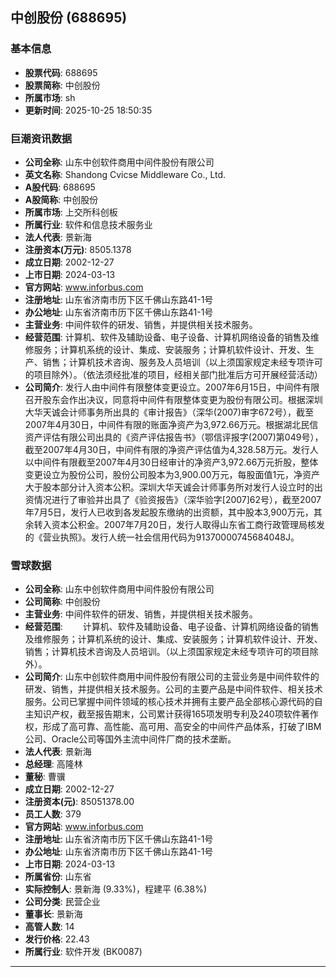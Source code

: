## 中创股份 (688695)

### 基本信息

- **股票代码**: 688695
- **股票简称**: 中创股份
- **所属市场**: sh
- **更新时间**: 2025-10-25 18:50:35

### 巨潮资讯数据

- **公司全称**: 山东中创软件商用中间件股份有限公司
- **英文名称**: Shandong Cvicse Middleware Co., Ltd.
- **A股代码**: 688695
- **A股简称**: 中创股份
- **所属市场**: 上交所科创板
- **所属行业**: 软件和信息技术服务业
- **法人代表**: 景新海
- **注册资本(万元)**: 8505.1378
- **成立日期**: 2002-12-27
- **上市日期**: 2024-03-13
- **官方网站**: www.inforbus.com
- **注册地址**: 山东省济南市历下区千佛山东路41-1号
- **办公地址**: 山东省济南市历下区千佛山东路41-1号
- **主营业务**: 中间件软件的研发、销售，并提供相关技术服务。
- **经营范围**: 计算机、软件及辅助设备、电子设备、计算机网络设备的销售及维修服务；计算机系统的设计、集成、安装服务；计算机软件设计、开发、生产、销售；计算机技术咨询、服务及人员培训（以上须国家规定未经专项许可的项目除外）。（依法须经批准的项目，经相关部门批准后方可开展经营活动）
- **公司简介**: 发行人由中间件有限整体变更设立。2007年6月15日，中间件有限召开股东会作出决议，同意将中间件有限整体变更为股份有限公司。根据深圳大华天诚会计师事务所出具的《审计报告》（深华(2007)审字672号），截至2007年4月30日，中间件有限的账面净资产为3,972.66万元。根据湖北民信资产评估有限公司出具的《资产评估报告书》（鄂信评报字(2007)第049号），截至2007年4月30日，中间件有限的净资产评估值为4,328.58万元。发行人以中间件有限截至2007年4月30日经审计的净资产3,972.66万元折股，整体变更设立为股份公司，股份公司股本为3,900.00万元，每股面值1元，净资产大于股本部分计入资本公积。深圳大华天诚会计师事务所对发行人设立时的出资情况进行了审验并出具了《验资报告》（深华验字[2007]62号），截至2007年7月5日，发行人已收到各发起股东缴纳的出资额，其中股本3,900万元，其余转入资本公积金。2007年7月20日，发行人取得山东省工商行政管理局核发的《营业执照》。发行人统一社会信用代码为91370000745684048J。

### 雪球数据

- **公司全称**: 山东中创软件商用中间件股份有限公司
- **公司简称**: 中创股份
- **主营业务**: 中间件软件的研发、销售，并提供相关技术服务。
- **经营范围**: 　　计算机、软件及辅助设备、电子设备、计算机网络设备的销售及维修服务；计算机系统的设计、集成、安装服务；计算机软件设计、开发、销售；计算机技术咨询及人员培训。（以上须国家规定未经专项许可的项目除外）。
- **公司简介**: 山东中创软件商用中间件股份有限公司的主营业务是中间件软件的研发、销售，并提供相关技术服务。公司的主要产品是中间件软件、相关技术服务。公司已掌握中间件领域的核心技术并拥有主要产品全部核心源代码的自主知识产权，截至报告期末，公司累计获得165项发明专利及240项软件著作权，形成了高可靠、高性能、高可用、高安全的中间件产品体系，打破了IBM公司、Oracle公司等国外主流中间件厂商的技术垄断。
- **法人代表**: 景新海
- **总经理**: 高隆林
- **董秘**: 曹骥
- **成立日期**: 2002-12-27
- **注册资本(元)**: 85051378.00
- **员工人数**: 379
- **官方网站**: www.inforbus.com
- **注册地址**: 山东省济南市历下区千佛山东路41-1号
- **办公地址**: 山东省济南市历下区千佛山东路41-1号
- **上市日期**: 2024-03-13
- **所属省份**: 山东省
- **实际控制人**: 景新海 (9.33%)，程建平 (6.38%)
- **公司分类**: 民营企业
- **董事长**: 景新海
- **高管人数**: 14
- **发行价格**: 22.43
- **所属行业**: 软件开发 (BK0087)

---
